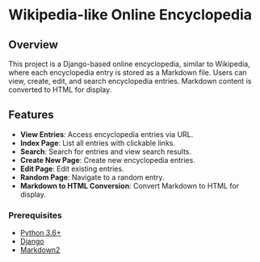 # Wikipedia-like Online Encyclopedia

## Overview

This project is a Django-based online encyclopedia, similar to Wikipedia, where each encyclopedia entry is stored as a Markdown file. Users can view, create, edit, and search encyclopedia entries. Markdown content is converted to HTML for display.

## Features

- **View Entries**: Access encyclopedia entries via URL.
- **Index Page**: List all entries with clickable links.
- **Search**: Search for entries and view search results.
- **Create New Page**: Create new encyclopedia entries.
- **Edit Page**: Edit existing entries.
- **Random Page**: Navigate to a random entry.
- **Markdown to HTML Conversion**: Convert Markdown to HTML for display.

### Prerequisites

- [Python 3.6+](https://www.python.org/)
- [Django](https://www.djangoproject.com/)
- [Markdown2](https://pypi.org/project/markdown2/)
